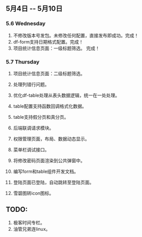 ## 5月4日 -- 5月10日

### 5.6 Wednesday
1. 不修改版本号发包。未修改任何配置，直接发布即成功。完成！
2. df-form支持日期格式配置。完成！
3. 项目统计信息页面：一级标题筛选。 完成！

### 5.7 Thursday
1. 项目统计信息页面：二级标题筛选。
2. 处理列错行问题。
3. 优化df-table处理从表头数据逻辑，统一在一处处理。


1. table配置支持函数回调格式化数据。
1. table支持假分页和真分页。


1. 后端联调请求模块。
1. 权限管理页面，布局、数据动态显示。
1. 菜单栏调试接口。
1. 将修改密码页面渲染到公共弹窗中。
1. 编写form和table组件开发文档。
1. 登陆页面已登陆，自动跳转至登陆页面。
1. 雪碧图转icon图标。

## TODO:
1. 极客时间专栏。
2. 油管兄弟连linux。
